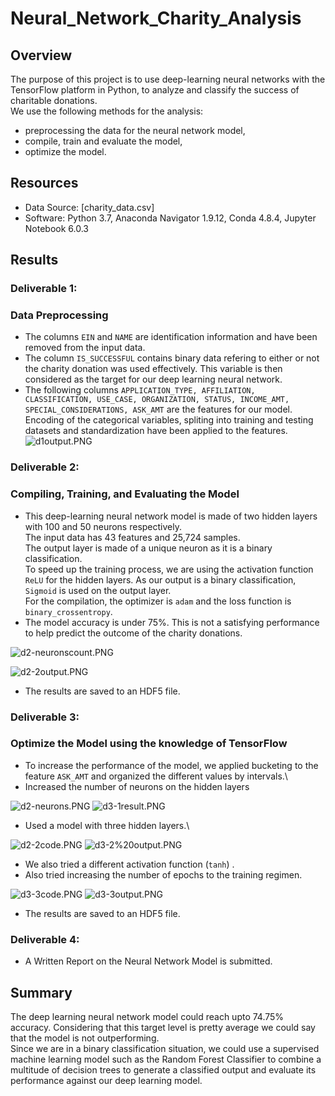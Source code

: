 # Neural_Network_Charity_Analysis

## Overview

The purpose of this project is to use deep-learning neural networks with the TensorFlow platform in Python, to analyze and classify the success of charitable donations.\
We use the following methods for the analysis:
- preprocessing the data for the neural network model,
- compile, train and evaluate the model,
- optimize the model.

## Resources
- Data Source: [charity_data.csv]
- Software: Python 3.7, Anaconda Navigator 1.9.12, Conda 4.8.4, Jupyter Notebook 6.0.3

## Results

### Deliverable 1:
### Data Preprocessing
- The columns `EIN` and `NAME` are identification information and have been removed from the input data.
- The column `IS_SUCCESSFUL` contains binary data refering to either or not the charity donation was used effectively. This variable is then considered as the target for our deep 
  learning neural network.
- The following columns `APPLICATION_TYPE, AFFILIATION, CLASSIFICATION, USE_CASE, ORGANIZATION, STATUS, INCOME_AMT, SPECIAL_CONSIDERATIONS, ASK_AMT` are the features for our model.\
   Encoding of the categorical variables, spliting into training and testing datasets and standardization have been applied to the features.
![d1output.PNG](https://github.com/Praveeja-Sasidharan-Suni/Neural_Network_Charity_Analysis-/blob/main/images/d1output.PNG?raw=true)

### Deliverable 2:
### Compiling, Training, and Evaluating the Model
- This deep-learning neural network model is made of two hidden layers with 100 and 50 neurons respectively.\
The input data has 43 features and 25,724 samples.\
The output layer is made of a unique neuron as it is a binary classification.\
To speed up the training process, we are using the activation function `ReLU` for the hidden layers. As our output is a binary classification, `Sigmoid` is used on the output layer.\
For the compilation, the optimizer is `adam` and the loss function is `binary_crossentropy`.
- The model accuracy is under 75%. This is not a satisfying performance to help predict the outcome of the charity donations.

![d2-neuronscount.PNG](https://github.com/Praveeja-Sasidharan-Suni/Neural_Network_Charity_Analysis-/blob/main/images/d2-neuronscount.PNG?raw=true)

![d2-2output.PNG](https://github.com/Praveeja-Sasidharan-Suni/Neural_Network_Charity_Analysis-/blob/main/images/d2-2output.PNG?raw=true)
- The results are saved to an HDF5 file.

### Deliverable 3:
### Optimize the Model using the knowledge of TensorFlow
- To increase the performance of the model, we applied bucketing to the feature `ASK_AMT` and organized the different values by intervals.\
- Increased the number of neurons on the hidden layers

![d2-neurons.PNG](https://github.com/Praveeja-Sasidharan-Suni/Neural_Network_Charity_Analysis-/blob/main/images/d2-neurons.PNG?raw=true)
![d3-1result.PNG](https://github.com/Praveeja-Sasidharan-Suni/Neural_Network_Charity_Analysis-/blob/main/images/d3-1result.PNG?raw=true)

- Used a model with three hidden layers.\

![d2-2code.PNG](https://github.com/Praveeja-Sasidharan-Suni/Neural_Network_Charity_Analysis-/blob/main/images/d2-2code.PNG?raw=true)
![d3-2%20output.PNG](https://github.com/Praveeja-Sasidharan-Suni/Neural_Network_Charity_Analysis-/blob/main/images/d3-2%20output.PNG?raw=true)

- We also tried a different activation function (`tanh`) .
- Also tried increasing the number of epochs to the training regimen.

![d3-3code.PNG](https://github.com/Praveeja-Sasidharan-Suni/Neural_Network_Charity_Analysis-/blob/main/images/d3-3code.PNG?raw=true)
![d3-3output.PNG](https://github.com/Praveeja-Sasidharan-Suni/Neural_Network_Charity_Analysis-/blob/main/images/d3-3output.PNG?raw=true)

- The results are saved to an HDF5 file.

### Deliverable 4:
- A Written Report on the Neural Network Model is submitted.

## Summary
The deep learning neural network model could reach upto 74.75% accuracy. Considering that this target level is pretty average we could say that the model is not outperforming.\
Since we are in a binary classification situation, we could use a supervised machine learning model such as the Random Forest Classifier to combine a multitude of decision trees 
to generate a classified output and evaluate its performance against our deep learning model.
